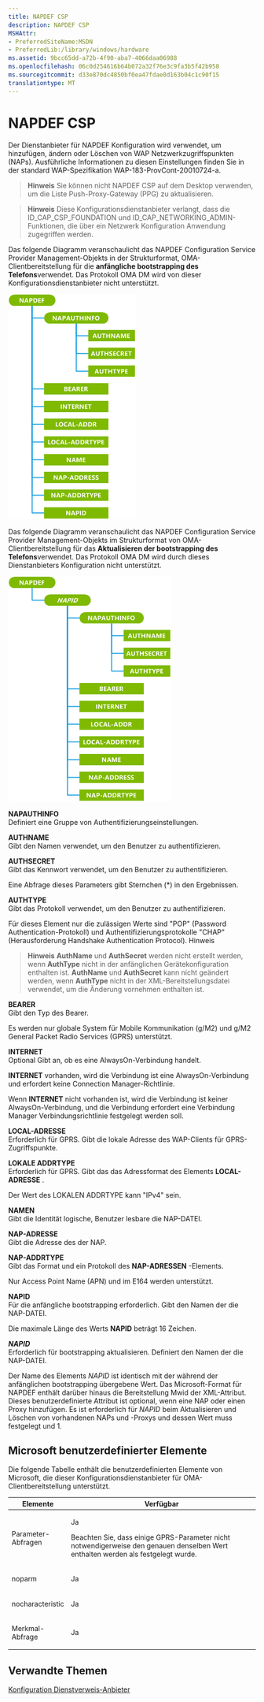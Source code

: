 ```yaml
---
title: NAPDEF CSP
description: NAPDEF CSP
MSHAttr:
- PreferredSiteName:MSDN
- PreferredLib:/library/windows/hardware
ms.assetid: 9bcc65dd-a72b-4f90-aba7-4066daa06988
ms.openlocfilehash: 06c0d254616b64b072a32f76e3c9fa3b5f42b958
ms.sourcegitcommit: d33e870dc4850bf0ea47fdae0d163b04c1c90f15
translationtype: MT
---
```

# <a name="napdef-csp"></a>NAPDEF CSP


Der Dienstanbieter für NAPDEF Konfiguration wird verwendet, um hinzufügen, ändern oder Löschen von WAP Netzwerkzugriffspunkten (NAPs). Ausführliche Informationen zu diesen Einstellungen finden Sie in der standard WAP-Spezifikation WAP-183-ProvCont-20010724-a.

> **Hinweis**  Sie können nicht NAPDEF CSP auf dem Desktop verwenden, um die Liste Push-Proxy-Gateway (PPG) zu aktualisieren.

 

> **Hinweis**   Diese Konfigurationsdienstanbieter verlangt, dass die ID\_CAP\_CSP\_FOUNDATION und ID\_CAP\_NETWORKING\_ADMIN-Funktionen, die über ein Netzwerk Konfiguration Anwendung zugegriffen werden.

 

Das folgende Diagramm veranschaulicht das NAPDEF Configuration Service Provider Management-Objekts in der Strukturformat, OMA-Clientbereitstellung für die **anfängliche bootstrapping des Telefons**verwendet. Das Protokoll OMA DM wird von dieser Konfigurationsdienstanbieter nicht unterstützt.

![Napdef Csp (cp) (anfängliche bootstrapping)](images/provisioning-csp-napdef-cp.png)

Das folgende Diagramm veranschaulicht das NAPDEF Configuration Service Provider Management-Objekts im Strukturformat von OMA-Clientbereitstellung für das **Aktualisieren der bootstrapping des Telefons**verwendet. Das Protokoll OMA DM wird durch dieses Dienstanbieters Konfiguration nicht unterstützt.

![Napdef Csp (cp) (Update bootstrapping)](images/provisioning-csp-napdef-cp-2.png)

<a href="" id="napauthinfo"></a>**NAPAUTHINFO**  
Definiert eine Gruppe von Authentifizierungseinstellungen.

<a href="" id="authname"></a>**AUTHNAME**  
Gibt den Namen verwendet, um den Benutzer zu authentifizieren.

<a href="" id="authsecret"></a>**AUTHSECRET**  
Gibt das Kennwort verwendet, um den Benutzer zu authentifizieren.

Eine Abfrage dieses Parameters gibt Sternchen (\*) in den Ergebnissen.

<a href="" id="authtype"></a>**AUTHTYPE**  
Gibt das Protokoll verwendet, um den Benutzer zu authentifizieren.

Für dieses Element nur die zulässigen Werte sind "POP" (Password Authentication-Protokoll) und Authentifizierungsprotokolle "CHAP" (Herausforderung Handshake Authentication Protocol). Hinweis

> **Hinweis** **AuthName** und **AuthSecret** werden nicht erstellt werden, wenn **AuthType** nicht in der anfänglichen Gerätekonfiguration enthalten ist.   **AuthName** und **AuthSecret** kann nicht geändert werden, wenn **AuthType** nicht in der XML-Bereitstellungsdatei verwendet, um die Änderung vornehmen enthalten ist.

 

<a href="" id="bearer"></a>**BEARER**  
Gibt den Typ des Bearer.

Es werden nur globale System für Mobile Kommunikation (g/M2) und g/M2 General Packet Radio Services (GPRS) unterstützt.

<a href="" id="internet"></a>**INTERNET**  
Optional Gibt an, ob es eine AlwaysOn-Verbindung handelt.

**INTERNET** vorhanden, wird die Verbindung ist eine AlwaysOn-Verbindung und erfordert keine Connection Manager-Richtlinie.

Wenn **INTERNET** nicht vorhanden ist, wird die Verbindung ist keiner AlwaysOn-Verbindung, und die Verbindung erfordert eine Verbindung Manager Verbindungsrichtlinie festgelegt werden soll.

<a href="" id="local-addr"></a>**LOCAL-ADRESSE**  
Erforderlich für GPRS. Gibt die lokale Adresse des WAP-Clients für GPRS-Zugriffspunkte.

<a href="" id="local-addrtype"></a>**LOKALE ADDRTYPE**  
Erforderlich für GPRS. Gibt das das Adressformat des Elements **LOCAL-ADRESSE** .

Der Wert des LOKALEN ADDRTYPE kann "IPv4" sein.

<a href="" id="name"></a>**NAMEN**  
Gibt die Identität logische, Benutzer lesbare die NAP-DATEI.

<a href="" id="nap-address"></a>**NAP-ADRESSE**  
Gibt die Adresse des der NAP.

<a href="" id="nap-addrtype"></a>**NAP-ADDRTYPE**  
Gibt das Format und ein Protokoll des **NAP-ADRESSEN** -Elements.

Nur Access Point Name (APN) und im E164 werden unterstützt.

<a href="" id="napid"></a>**NAPID**  
Für die anfängliche bootstrapping erforderlich. Gibt den Namen der die NAP-DATEI.

Die maximale Länge des Werts **NAPID** beträgt 16 Zeichen.

<a href="" id="napid"></a>***NAPID***  
Erforderlich für bootstrapping aktualisieren. Definiert den Namen der die NAP-DATEI.

Der Name des Elements *NAPID* ist identisch mit der während der anfänglichen bootstrapping übergebene Wert. Das Microsoft-Format für NAPDEF enthält darüber hinaus die Bereitstellung Mwid der XML-Attribut. Dieses benutzerdefinierte Attribut ist optional, wenn eine NAP oder einen Proxy hinzufügen. Es ist erforderlich für *NAPID* beim Aktualisieren und Löschen von vorhandenen NAPs und -Proxys und dessen Wert muss festgelegt und 1.

## <a name="microsoft-custom-elements"></a>Microsoft benutzerdefinierter Elemente


Die folgende Tabelle enthält die benutzerdefinierten Elemente von Microsoft, die dieser Konfigurationsdienstanbieter für OMA-Clientbereitstellung unterstützt.

<table>
<colgroup>
<col width="20%" />
<col width="80%" />
</colgroup>
<thead>
<tr class="header">
<th>Elemente</th>
<th>Verfügbar</th>
</tr>
</thead>
<tbody>
<tr class="odd">
<td><p>Parameter-Abfragen</p></td>
<td><p>Ja</p>
<p>Beachten Sie, dass einige GPRS-Parameter nicht notwendigerweise den genauen denselben Wert enthalten werden als festgelegt wurde.</p></td>
</tr>
<tr class="even">
<td><p>noparm</p></td>
<td><p>Ja</p></td>
</tr>
<tr class="odd">
<td><p>nocharacteristic</p></td>
<td><p>Ja</p></td>
</tr>
<tr class="even">
<td><p>Merkmal-Abfrage</p></td>
<td><p>Ja</p></td>
</tr>
</tbody>
</table>

 

## <a name="related-topics"></a>Verwandte Themen


[Konfiguration Dienstverweis-Anbieter](configuration-service-provider-reference.md)

 

 






